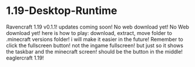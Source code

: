 # 1.19-Desktop-Runtime
Ravencraft 1.19 v0.1.1! updates coming soon! No web download yet!
No Web download yet! here is how to play: download, extract, move folder to .minecraft versions folder! i will make it easier in the future!
Remember to click the fullscreen button! not the ingame fullscreen! but just so it shows the taskbar and the minecraft screen! should be the button in the middle!
eaglercraft 1.19!
